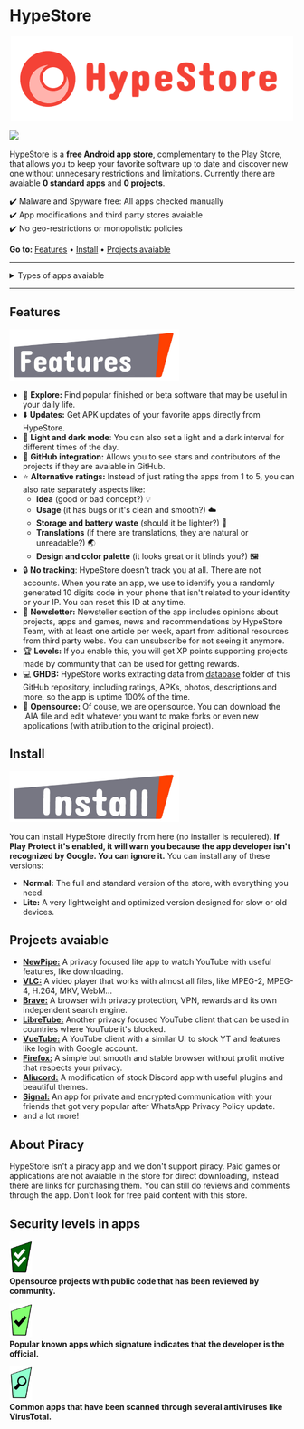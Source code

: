 # HypeStore
<p align="center">
  <img src="/assets/hypestore.logo.horizontal-1.PNG" width="500">
</p>

[<img src= "https://upload.wikimedia.org/wikipedia/commons/thumb/8/89/Bandera_de_Espa%C3%B1a.svg/135px-Bandera_de_Espa%C3%B1a.svg.png" width="40px">](README.es.md)

HypeStore is a **free Android app store**, complementary to the Play Store, that allows you to keep your favorite software up to date and discover new one without unnecesary restrictions and limitations. Currently there are avaiable **0 standard apps** and **0 projects**.

✔️ Malware and Spyware free: All apps checked manually <br>
✔️ App modifications and third party stores avaiable <br>
✔️ No geo-restrictions or monopolistic policies

**Go to:** <a href="#features">Features</a> &bull; <a href="#install">Install</a> &bull; <a href="#projects-avaiable">Projects avaiable</a>

<hr>
<details>
<summary> Types of apps avaiable </summary>

### 📝 Projects
As all **"project"** tagged apps are free and open source, they are completely safe and secure to use. You can support their developers donating some money so they can improve their apps. Projects usually offer quality experiences and alternatives to Big Tech services and are done by developers without profit motive. Some examples are *Newpipe*, *VLC* and *Firefox*.

### 📃 Standard Apps
Closed source apps with profit motive are tagged as **"standard apps"**. Some examples are *Facebook*, *Google* and games like *Clash of Clans*. We get official versions of popular apps and scan everything through several antiviruses to guarantee safe software.
</details>

<hr>

## Features

<img src="/assets/Features_sign.PNG" width="300">

- 🧭 **Explore:** Find popular finished or beta software that may be useful in your daily life.
- ⬇️ **Updates:** Get APK updates of your favorite apps directly from HypeStore.
- 🎨 **Light and dark mode**: You can also set a light and a dark interval for different times of the day.
- 📡 **GitHub integration:** Allows you to see stars and contributors of the projects if they are avaiable in GitHub.
- ⭐️ **Alternative ratings:** Instead of just rating the apps from 1 to 5, you can also rate separately aspects like:
  - **Idea** (good or bad concept?) 💡
  - **Usage** (it has bugs or it's clean and smooth?) ☁️
  - **Storage and battery waste** (should it be lighter?) 🔋
  - **Translations** (if there are translations, they are natural or unreadable?) 🌏
  - **Design and color palette** (it looks great or it blinds you?) 🖼
- 🔒 **No tracking**: HypeStore doesn't track you at all. There are not accounts. When you rate an app, we use to identify you a randomly generated 10 digits code in your phone that isn't related to your identity or your IP. You can reset this ID at any time.
- 📖 **Newsletter:** Newsteller section of the app includes opinions about projects, apps and games, news and recommendations by HypeStore Team, with at least one article per week, apart from aditional resources from third party webs. You can unsubscribe for not seeing it anymore.
- 🏆 **Levels:** If you enable this, you will get XP points supporting projects made by community that can be used for getting rewards.
- 💻 **GHDB:** HypeStore works extracting data from [database](/database) folder of this GitHub repository, including ratings, APKs, photos, descriptions and more, so the app is uptime 100% of the time.
- 📑 **Opensource:** Of couse, we are opensource. You can download the .AIA file and edit whatever you want to make forks or even new applications (with atribution to the original project).

## Install

<img src="/assets/Install_sign.PNG" width="300">

You can install HypeStore directly from here (no installer is requiered). **If Play Protect it's enabled, it will warn you because the app developer isn't recognized by Google. You can ignore it.** You can install any of these versions:

- **Normal:** The full and standard version of the store, with everything you need.
- **Lite:** A very lightweight and optimized version designed for slow or old devices.

## Projects avaiable
 
- [**NewPipe:**](https://github.com/TeamNewPipe/NewPipe) A privacy focused lite app to watch YouTube with useful features, like downloading.
- [**VLC:**](https://github.com/videolan/vlc) A video player that works with almost all files, like MPEG-2, MPEG-4, H.264, MKV, WebM...
- [**Brave:**](https://github.com/brave/brave-browser) A browser with privacy protection, VPN, rewards and its own independent search engine.
- [**LibreTube:**](https://github.com/libre-tube/LibreTube) Another privacy focused YouTube client that can be used in countries where YouTube it's blocked.
- [**VueTube:**](https://github.com/VueTubeApp/VueTube) A YouTube client with a similar UI to stock YT and features like login with Google account.
- [**Firefox:**](https://github.com/mozilla-mobile/fenix) A simple but smooth and stable browser without profit motive that respects your privacy.
- [**Aliucord:**](https://github.com/Aliucord/Aliucord) A modification of stock Discord app with useful plugins and beautiful themes.
- [**Signal:**](https://github.com/signalapp/Signal-Android) An app for private and encrypted communication with your friends that got very popular after WhatsApp Privacy Policy update.
- and a lot more!

## About Piracy

HypeStore isn't a piracy app and we don't support piracy. Paid games or applications are not avaiable in the store for direct downloading, instead there are links for purchasing them. You can still do reviews and comments through the app. Don't look for free paid content with this store.

## Security levels in apps

<img src= "/assets/veryhighsecurity.PNG" width="40px"> <br>
**Opensource projects with public code that has been reviewed by community.**

<img src= "/assets/highsecurity.PNG" width="40px"> <br>
**Popular known apps which signature indicates that the developer is the official.**

<img src= "/assets/mediumsecurity.PNG" width="40px"> <br>
**Common apps that have been scanned through several antiviruses like VirusTotal.**
